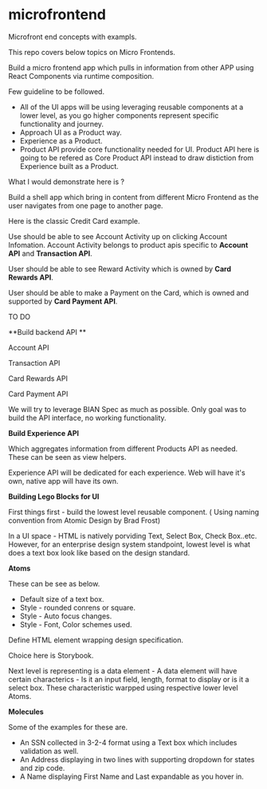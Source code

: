 # microfrontend
Microfront end concepts with exampls.

This repo covers below topics on Micro Frontends.

Build a micro frontend app which pulls in information from other APP using React Components via runtime composition.

Few guideline to be followed.

- All of the UI apps will be using leveraging reusable components at a lower level, as you go higher components represent specific functionality and journey.
- Approach UI as a Product way.
- Experience as a Product.
- Product API provide core functionality needed for UI. Product API here is going to be refered as Core Product API instead to draw distiction from Experience built as a Product.


What I would demonstrate here is ?

Build a shell app which bring in content from different Micro Frontend as the user navigates from one page to another page.

Here is the classic Credit Card example.

Use should be able to see Account Activity up on clicking Account Infomation. Account Activity belongs to product apis specific to **Account API** and **Transaction API**.

User should be able to see Reward Activity which is owned by **Card Rewards API**.

User should be able to make a Payment on the Card, which is owned and supported by **Card Payment API**.

TO DO

**Build backend API **

Account API

Transaction API

Card Rewards API

Card Payment API

We will try to leverage BIAN Spec as much as possible. Only goal was to build the API interface, no working functionality.


**Build Experience API**

Which aggregates information from different Products API as needed. These can be seen as view helpers.

Experience API will be dedicated for each experience. Web will have it's own, native app will have its own.


**Building Lego Blocks for UI**

First things first - build the lowest level reusable component. ( Using naming convention from Atomic Design by Brad Frost)

In a UI space - HTML is natively porviding Text, Select Box, Check Box..etc. However, for an enterprise design system standpoint, lowest level is what does a text box look like based on the design standard. 

**Atoms**

These can be see as below.

- Default size of a text box.
- Style - rounded conrens or square.
- Style - Auto focus changes.
- Style - Font, Color schemes used.

Define HTML element wrapping design specification.

Choice here is Storybook.

Next level is representing is a data element -  A data element will have certain characterics - Is it an input field, length, format to display or is it a select box. These characteristic warpped using respective lower level Atoms. 

**Molecules**

Some of the examples for these are.

- An SSN collected in 3-2-4 format using a Text box which includes validation as well.
- An Address displaying in two lines with supporting dropdown for states and zip code.
- A Name displaying First Name and Last expandable as you hover in.







